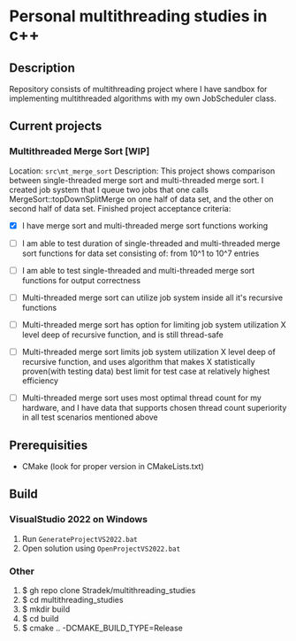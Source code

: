# Personal multithreading studies in c++
## Description
Repository consists of multithreading project where I have sandbox for implementing multithreaded algorithms with my own JobScheduler class.

## Current projects
### Multithreaded Merge Sort [WIP]
Location: `src\mt_merge_sort`
Description: This project shows comparison between single-threaded merge sort and multi-threaded merge sort. I created job system that I queue two jobs that one calls MergeSort::topDownSplitMerge on one half of data set, and the other on second half of data set.
Finished project acceptance criteria:
- [x] I have merge sort and multi-threaded merge sort functions working 
- [ ] I am able to test duration of single-threaded and multi-threaded merge sort functions for data set consisting of: from 10^1 to 10^7 entries
- [ ] I am able to test single-threaded and multi-threaded merge sort functions for output correctness
- [ ] Multi-threaded merge sort can utilize job system inside all it's recursive functions
- [ ] Multi-threaded merge sort has option for limiting job system utilization X level deep of recursive function, and is still thread-safe
- [ ] Multi-threaded merge sort limits job system utilization X level deep of recursive function, and uses algorithm that makes X statistically proven(with testing data) best limit for test case at relatively highest efficiency
- [ ] Multi-threaded merge sort uses most optimal thread count for my hardware, and I have data that supports chosen thread count superiority in all test scenarios mentioned above


## Prerequisities
- CMake (look for proper version in CMakeLists.txt) 

## Build
### VisualStudio 2022 on Windows
1. Run `GenerateProjectVS2022.bat`
2. Open solution using `OpenProjectVS2022.bat`

### Other
1. $ gh repo clone Stradek/multithreading_studies
2. $ cd multithreading_studies
3. $ mkdir build
4. $ cd build
5. $ cmake .. -DCMAKE_BUILD_TYPE=Release
